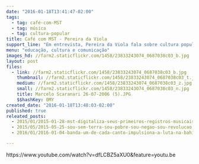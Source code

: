 ```yaml
---
date: "2016-01-18T13:41:47-02:00"
tags:
  - tag: café-com-MST
  - tag: música
  - tag: cultura-popular
title: Café com MST - Pereira da Viola
support_line: "Em entrevista, Pereira da Viola fala sobre cultura popular, música e resistência. "
menu: "educação, cultura e comunicação"
images_hd: //farm2.staticflickr.com/1458/23833243074_0687038c03_b.jpg
layout: post
files:
  - link: //farm2.staticflickr.com/1458/23833243074_0687038c03_b.jpg
    thumbnail: //farm2.staticflickr.com/1458/23833243074_0687038c03_t.jpg
    medium: //farm2.staticflickr.com/1458/23833243074_0687038c03_z.jpg
    small: //farm2.staticflickr.com/1458/23833243074_0687038c03_n.jpg
    title: Marcelo Scaranari 26-07-2006 (5).JPG
    $$hashKey: 0MY
created_date: "2016-01-18T13:48:03-02:00"
published: true
releated_posts:
  - 2015/01/2015-01-28-mst-digitaliza-seus-primeiros-registros-musicais.md
  - 2015/05/2015-05-25-sou-sem-terra-sou-pobre-sou-negao-sou-revolucao.md
  - 2016/01/2016-01-04-banda-um-de-cada-canto-impulsiona-a-luta-na-bahia.md

---
```

<p>https://www.youtube.com/watch?v=dfLCBZ5aXU0&amp;feature=youtu.be</p>
